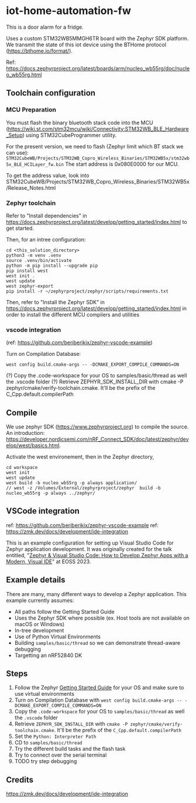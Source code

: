 # iot-home-automation-fw
This is a door alarm for a fridge.

Uses a custom STM32WB5MMGH6TR board with the Zephyr SDK platform.
We transmit the state of this iot device using the BTHome protocol (<https://bthome.io/format/>).

Ref: <https://docs.zephyrproject.org/latest/boards/arm/nucleo_wb55rg/doc/nucleo_wb55rg.html>

## Toolchain configuration

### MCU Preparation
You must flash the binary bluetooth stack code into the MCU (<https://wiki.st.com/stm32mcu/wiki/Connectivity:STM32WB_BLE_Hardware_Setup>) using STM32CubeProgrammer utility.

For the present version, we need to flash (Zephyr limit which BT stack we can use):
```STM32CubeWB/Projects/STM32WB_Copro_Wireless_Binaries/STM32WB5x/stm32wb5x_BLE_HCILayer_fw.bin```
The start address is 0x080E0000 for our MCU.

To get the address value, look into 
STM32CubeWB/Projects/STM32WB_Copro_Wireless_Binaries/STM32WB5x/Release_Notes.html

### Zephyr toolchain
Refer to "Install dependencies" in <https://docs.zephyrproject.org/latest/develop/getting_started/index.html>
to get started.

Then, for an intree configuration:

    cd <this_solution_directory>
    python3 -m venv .venv
    source .venv/bin/activate
    python -m pip install --upgrade pip
    pip install west
    west init .
    west update
    west zephyr-export
    pip install -r ~/zephyrproject/zephyr/scripts/requirements.txt

Then, refer to "Install the Zephyr SDK" in <https://docs.zephyrproject.org/latest/develop/getting_started/index.html>
in order to install the different MCU compilers and utilities

### vscode integration
(ref: https://github.com/beriberikix/zephyr-vscode-example)

Turn on Compilation Database:

    west config build.cmake-args -- -DCMAKE_EXPORT_COMPILE_COMMANDS=ON

(?) Copy the .code-workspace for your OS to samples/basic/thread as well the .vscode folder (?)
Retrieve ZEPHYR_SDK_INSTALL_DIR with cmake -P zephyr/cmake/verify-toolchain.cmake. It'll be the prefix of the C_Cpp.default.compilerPath

## Compile
We use zephyr SDK (<https://www.zephyrproject.org>) to compile the source.
An introduction: <https://developer.nordicsemi.com/nRF_Connect_SDK/doc/latest/zephyr/develop/west/basics.html>.

Activate the west environement, then in the Zephyr directory, 

    cd workspace
    west init
    west update
    west build -b nucleo_wb55rg -p always application/
    // west -z /Volumes/External/zephyrproject/zephyr  build -b nucleo_wb55rg -p always ../zephyr/

## VSCode integration

ref:  https://github.com/beriberikix/zephyr-vscode-example
ref: https://zmk.dev/docs/development/ide-integration

This is an example configuration for setting up Visual Studio Code for Zephyr application development. It was originally created for the talk entitled, "[Zephyr & Visual Studio Code: How to Develop Zephyr Apps with a Modern, Visual IDE](https://youtu.be/IKNHPmG-Qxo)" at EOSS 2023.

## Example details

There are many, many different ways to develop a Zephyr application. This example currently assumes:

* All paths follow the Getting Started Guide
* Uses the Zephyr SDK where possible (ex. Host tools are not available on macOS or Windows)
* In-tree development
* Use of Python Virtual Environments
* Building `samples/basic/thread` so we can demonstrate thread-aware debugging
* Targetting an nRF52840 DK 

## Steps

1. Follow the Zephyr [Getting Started Guide](https://docs.zephyrproject.org/latest/develop/getting_started/index.html) for your OS and make sure to use virtual environments
2. Turn on Compilation Database with `west config build.cmake-args -- -DCMAKE_EXPORT_COMPILE_COMMANDS=ON`
3. Copy the `.code-workspace` for your OS to `samples/basic/thread` as well the `.vscode` folder
4. Retrieve `ZEPHYR_SDK_INSTALL_DIR` with `cmake -P zephyr/cmake/verify-toolchain.cmake`. It'll be the prefix of the `C_Cpp.default.compilerPath`
5. Set the `Python: Interpreter Path`
6. CD to `samples/basic/thread`
7. Try the different build tasks and the flash task
8. Try to connect over the serial terminal
9. TODO try step debugging

## Credits

https://zmk.dev/docs/development/ide-integration